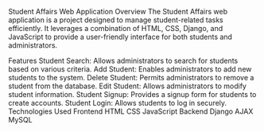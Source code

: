 Student Affairs Web Application
Overview
The Student Affairs web application is a project designed to manage student-related tasks efficiently. It leverages a combination of HTML, CSS, Django, and JavaScript to provide a user-friendly interface for both students and administrators.

Features
Student Search: Allows administrators to search for students based on various criteria.
Add Student: Enables administrators to add new students to the system.
Delete Student: Permits administrators to remove a student from the database.
Edit Student: Allows administrators to modify student information.
Student Signup: Provides a signup form for students to create accounts.
Student Login: Allows students to log in securely.
Technologies Used
Frontend
HTML
CSS
JavaScript
Backend
Django
AJAX
MySQL
